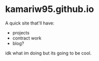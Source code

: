 # kamariw95.github.io

A quick site that'll have: 
- projects
- contract work
- blog? 


idk what im doing but its going to be cool.